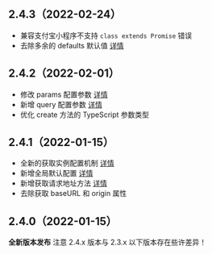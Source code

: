 ## 2.4.3（2022-02-24）
- 兼容支付宝小程序不支持 `class extends Promise` 错误
- 去除多余的 defaults 默认值 [详情](https://uniajax.ponjs.com/api#defaults)
## 2.4.2（2022-02-01）
- 修改 params 配置参数 [详情](https://uniajax.ponjs.com/api/config#params)
- 新增 query 配置参数 [详情](https://uniajax.ponjs.com/api/config#query)
- 优化 create 方法的 TypeScript 参数类型
## 2.4.1（2022-01-15）

- 全新的获取实例配置机制 [详情](https://uniajax.ponjs.com/guide/instance#实例配置)
- 新增全局默认配置 [详情](https://uniajax.ponjs.com/guide/instance#全局配置)
- 新增获取请求地址方法 [详情](https://uniajax.ponjs.com/api#geturl)
- 去除获取 baseURL 和 origin 属性

## 2.4.0（2022-01-15）

**全新版本发布**
注意 2.4.x 版本与 2.3.x 以下版本存在些许差异！
